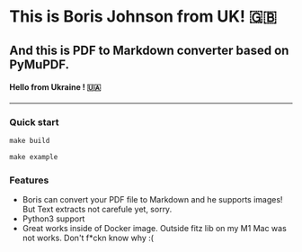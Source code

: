 # This is Boris Johnson from UK! 🇬🇧 
## And this is PDF to Markdown converter based on PyMuPDF.
#### Hello from Ukraine ! 🇺🇦
---

### Quick start
```makefile
make build

make example
```
### Features
- Boris can convert your PDF file to Markdown and he supports images! But Text extracts not carefule yet, sorry.
- Python3 support
- Great works inside of Docker image. Outside fitz lib on my M1 Mac was not works. Don't f*ckn know why :(
